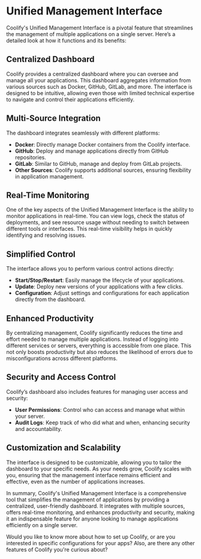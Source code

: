 # Unified Management Interface

Coolify's Unified Management Interface is a pivotal feature that streamlines the management of multiple applications on a single server. Here’s a detailed look at how it functions and its benefits:

## Centralized Dashboard
Coolify provides a centralized dashboard where you can oversee and manage all your applications. This dashboard aggregates information from various sources such as Docker, GitHub, GitLab, and more. The interface is designed to be intuitive, allowing even those with limited technical expertise to navigate and control their applications efficiently.

## Multi-Source Integration
The dashboard integrates seamlessly with different platforms:
- **Docker**: Directly manage Docker containers from the Coolify interface.
- **GitHub**: Deploy and manage applications directly from GitHub repositories.
- **GitLab**: Similar to GitHub, manage and deploy from GitLab projects.
- **Other Sources**: Coolify supports additional sources, ensuring flexibility in application management.

## Real-Time Monitoring
One of the key aspects of the Unified Management Interface is the ability to monitor applications in real-time. You can view logs, check the status of deployments, and see resource usage without needing to switch between different tools or interfaces. This real-time visibility helps in quickly identifying and resolving issues.

## Simplified Control
The interface allows you to perform various control actions directly:
- **Start/Stop/Restart**: Easily manage the lifecycle of your applications.
- **Update**: Deploy new versions of your applications with a few clicks.
- **Configuration**: Adjust settings and configurations for each application directly from the dashboard.

## Enhanced Productivity
By centralizing management, Coolify significantly reduces the time and effort needed to manage multiple applications. Instead of logging into different services or servers, everything is accessible from one place. This not only boosts productivity but also reduces the likelihood of errors due to misconfigurations across different platforms.

## Security and Access Control
Coolify’s dashboard also includes features for managing user access and security:
- **User Permissions**: Control who can access and manage what within your server.
- **Audit Logs**: Keep track of who did what and when, enhancing security and accountability.

## Customization and Scalability
The interface is designed to be customizable, allowing you to tailor the dashboard to your specific needs. As your needs grow, Coolify scales with you, ensuring that the management interface remains efficient and effective, even as the number of applications increases.

In summary, Coolify's Unified Management Interface is a comprehensive tool that simplifies the management of applications by providing a centralized, user-friendly dashboard. It integrates with multiple sources, offers real-time monitoring, and enhances productivity and security, making it an indispensable feature for anyone looking to manage applications efficiently on a single server.

Would you like to know more about how to set up Coolify, or are you interested in specific configurations for your apps? Also, are there any other features of Coolify you're curious about?

